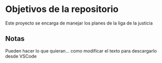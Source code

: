 # Objetivos de la repositorio

Este proyecto se encarga de manejar los planes de la liga de la justicia


## Notas
Pueden hacer lo que quieran... como modificar el texto para descargarlo desde VSCode
